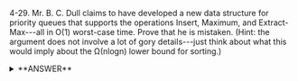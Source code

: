 ﻿4-29. Mr. B. C. Dull claims to have developed a new data structure for priority queues that supports the operations Insert, Maximum, and Extract-Max---all in O(1) worst-case time. Prove that he is mistaken. (Hint: the argument does not involve a lot of gory details---just think about what this would imply about the Ω(nlogn) lower bound for sorting.)


<details>
<summary>**ANSWER**</summary>
  <p>

    If this claim was true one could construct a linear time sorting algorithm by inserting all elements and then extracting all maximum elements again. Since the lower bound of O(n log n) for searching this is not possible.
  
  </p>
</details>
